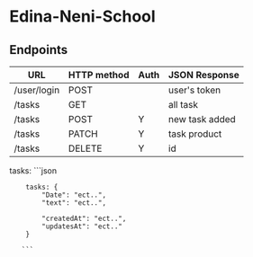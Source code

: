 # Edina-Neni-School

## Endpoints

| URL          | HTTP method | Auth | JSON Response     |
| ------------ | ----------- | ---- | ----------------- |
| /user/login  | POST        |      | user's token      |
| /tasks       | GET         |      | all task          |
| /tasks       | POST        | Y    | new task added    |
| /tasks       | PATCH       | Y    | task product      |
| /tasks       | DELETE      | Y    | id                |

tasks: ```json
        
        tasks: {
            "Date": "ect..",
            "text": "ect..",

            "createdAt": "ect..",
            "updatesAt": "ect.."
        }
        
       ```

